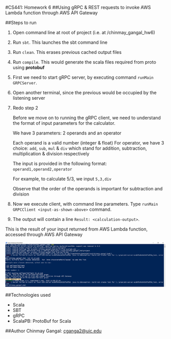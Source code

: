 #CS441: Homework 6
##Using gRPC & REST requests to invoke AWS Lambda function through AWS API Gateway

##Steps to run

1. Open command line at root of project (i.e. at /chinmay_gangal_hw6)
2. Run `sbt`. This launches the sbt command line
3. Run `clean`. This erases previous cached output files
4. Run `compile`. This would generate the scala files required from proto using **protobuf**
5. First we need to start gRPC server, by executing command `runMain GRPCServer`.
6. Open another terminal, since the previous would be occupied by the listening server
7. Redo step 2

	
	Before we move on to running the gRPC client, we need to understand the format of input parameters for the calculator.
	
	We have 3 parameters: 2 operands and an operator
	
	Each operand is a valid number (integer & float)
	For operator, we have 3 choice: `add`, `sub`, `mul` & `div` which stand for addition, subtraction, multiplication & division respectively
	
	The input is provided in the following format: `operand1,operand2,operator`
	
	For example, to calculate 5/3, we input `5,3,div`

	Observe that the order of the operands is important for subtraction and division

8. Now we execute client, with command line parameters. Type `runMain GRPCClient <input-as-shown-above>` command.
9. The output will contain a line `Result: <calculation-output>`. 

This is the result of your input returned from AWS Lambda function, accessed through AWS API Gateway

![](./screenshots/client_run.png)

##Technologies used
- Scala
- SBT
- gRPC
- ScalaPB: ProtoBuf for Scala

##Author
Chinmay Gangal: cganga2@uic.edu